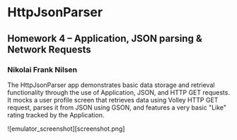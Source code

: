 # HttpJsonParser

## Homework 4 – Application, JSON parsing & Network Requests
### Nikolai Frank Nilsen

The HttpJsonParser app demonstrates basic data storage and retrieval functionality through the use of Application, JSON, and HTTP GET requests. It mocks a user profile screen that retrieves data using Volley HTTP GET request, parses it from JSON using GSON, and features a very basic "Like" rating tracked by the Application.

![emulator_screenshot][screenshot.png]
